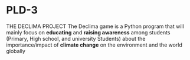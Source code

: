 # PLD-3
THE DECLIMA PROJECT
The Declima game is a Python program that will mainly focus on **educating** and **raising 
awareness** among students (Primary, High school, and university Students) about the
importance/impact of **climate change** on the environment and the world globally
